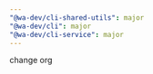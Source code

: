 ```yaml
---
"@wa-dev/cli-shared-utils": major
"@wa-dev/cli": major
"@wa-dev/cli-service": major
---
```


change org
